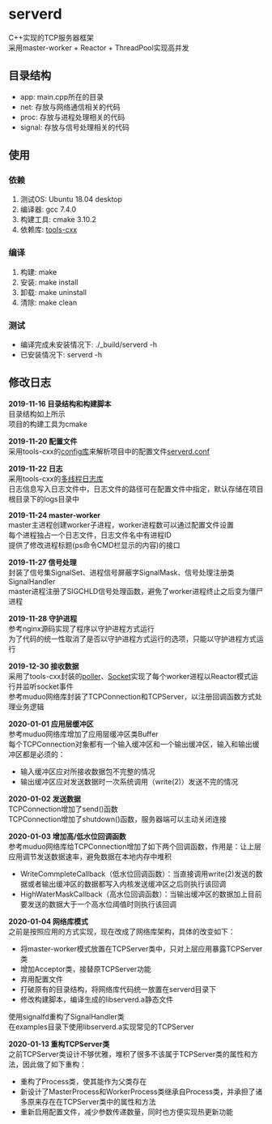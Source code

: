 # serverd
C++实现的TCP服务器框架  
采用master-worker + Reactor + ThreadPool实现高并发

## 目录结构
* app: main.cpp所在的目录
* net: 存放与网络通信相关的代码
* proc: 存放与进程处理相关的代码
* signal: 存放与信号处理相关的代码

## 使用
### 依赖
1. 测试OS: Ubuntu 18.04 desktop
2. 编译器: gcc 7.4.0
3. 构建工具: cmake 3.10.2
4. 依赖库: [tools-cxx](https://github.com/liuyunian/tools-cxx)

### 编译
1. 构建: make
2. 安装: make install
3. 卸载: make uninstall
4. 清除: make clean

### 测试
* 编译完成未安装情况下: ./_build/serverd -h
* 已安装情况下: serverd -h

## 修改日志
**2019-11-16 目录结构和构建脚本**  
目录结构如上所示  
项目的构建工具为cmake

**2019-11-20 配置文件**  
采用tools-cxx的[config库](https://github.com/liuyunian/tools-cxx/blob/master/tools/config/README.md)来解析项目中的配置文件[serverd.conf](/serverd.conf)

**2019-11-22 日志**  
采用tools-cxx的[多线程日志库](https://github.com/liuyunian/tools-cxx/blob/master/tools/log/README.md)  
日志信息写入日志文件中，日志文件的路径可在配置文件中指定，默认存储在项目根目录下的logs目录中

**2019-11-24 master-worker**  
master主进程创建worker子进程，worker进程数可以通过配置文件设置    
每个进程独占一个日志文件，日志文件名中有进程ID  
提供了修改进程标题(ps命令CMD栏显示的内容)的接口

**2019-11-27 信号处理**  
封装了信号集SignalSet、进程信号屏蔽字SignalMask、信号处理注册类SignalHandler  
master进程注册了SIGCHLD信号处理函数，避免了worker进程终止之后变为僵尸进程

**2019-11-28 守护进程**  
参考nginx源码实现了程序以守护进程方式运行  
为了代码的统一性取消了是否以守护进程方式运行的选项，只能以守护进程方式运行 

**2019-12-30 接收数据**  
采用了tools-cxx封装的[poller](https://github.com/liuyunian/tools-cxx/blob/master/tools/poller/README.md)、[Socket](https://github.com/liuyunian/tools-cxx/blob/master/tools/socket/README.md)实现了每个worker进程以Reactor模式运行并监听socket事件  
参考muduo网络库封装了TCPConnection和TCPServer，以注册回调函数方式处理业务逻辑

**2020-01-01 应用层缓冲区**  
参考muduo网络库增加了应用层缓冲区类Buffer  
每个TCPConnection对象都有一个输入缓冲区和一个输出缓冲区，输入和输出缓冲区都是必须的：
* 输入缓冲区应对所接收数据包不完整的情况
* 输出缓冲区应对发送数据时一次系统调用（write(2)）发送不完的情况

**2020-01-02 发送数据**  
TCPConnection增加了send()函数  
TCPConnection增加了shutdown()函数，服务器端可以主动关闭连接

**2020-01-03 增加高/低水位回调函数**  
参考muduo网络库给TCPConnection增加了如下两个回调函数，作用是：让上层应用调节发送数据速率，避免数据在本地内存中堆积
* WriteCommpleteCallback（低水位回调函数）：当直接调用write(2)发送的数据或者输出缓冲区的数据都写入内核发送缓冲区之后则执行该回调
* HighWaterMaskCallback（高水位回调函数）：当输出缓冲区的数据加上目前要发送的数据大于一个高水位阈值时则执行该回调  

**2020-01-04 网络库模式**  
之前是按照应用的方式实现，现在改成了网络库架构，具体的改变如下：
* 将master-worker模式放置在TCPServer类中，只对上层应用暴露TCPServer类
* 增加Acceptor类，接替原TCPServer功能
* 弃用配置文件
* 打破原有的目录结构，将网络库代码统一放置在serverd目录下
* 修改构建脚本，编译生成的libserverd.a静态文件

使用signalfd重构了SignalHandler类  
在examples目录下使用libserverd.a实现常见的TCPServer

**2020-01-13 重构TCPServer类**  
之前TCPServer类设计不够优雅，堆积了很多不该属于TCPServer类的属性和方法，因此做了如下重构：
* 重构了Process类，使其能作为父类存在
* 新设计了MasterProcess和WorkerProcess类继承自Process类，并承担了诸多原来存在在TCPServer类中的属性和方法
* 重新启用配置文件，减少参数传递数量，同时也方便实现热更新功能